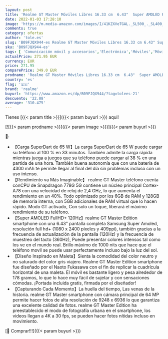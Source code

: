 ```yaml
---
layout: post
title: 'Realme GT Master Móviles Libres 16.33 cm  6.43"  Super AMOLED Pantalla Completa 120Hz Carga Rápida 65W 6+128GB 64MP Cámara 4300mAh Snapdragon 778G 5G Dual SIM Smartphone NFC Android 11'
date: 2022-01-03 17:28:10
image: 'https://m.media-amazon.com/images/I/41KZXVeTGAL._SL500_._SL400_.jpg'
comments: true
category: ofertas
author: 'tole.es'
slug: 'B09FJQX944-es Realme GT Master Móviles Libres 16.33 cm 6.43" Super...'
sku: 'B09FJQX944-es'
tags: [ 'Comunicación móvil y accesorios','Electrónica','Móviles','Móviles y smartphones libres','android','realme', ]
actualPrice: 271.95 EUR
currency: EUR
price: 271.95
comparePrice: 349.0 EUR
prodname: 'Realme GT Master Móviles Libres 16.33 cm  6.43"  Super AMOLED Pantalla Completa 120Hz Carga Rápida 65W 6+128GB 64MP Cámara 4300mAh Snapdragon 778G 5G Dual SIM Smartphone NFC Android 11'
country: 'es'
flag: '🇪🇸'
brand: 'realme'
buyurl: 'https://www.amazon.es/dp/B09FJQX944/?tag=tolees-21'
descuento: '22.08'
average: '310.475'
---
```


Tienes [{{< param title >}}]({{< param buyurl >}}) aqui!

[![{{< param prodname >}}]({{< param image >}})]({{< param buyurl >}})

🔎:

- 【Carga SuperDart de 65 W】La carga SuperDart de 65 W puede cargar su teléfono al 100 % en 33 minutos. También admite la carga rápida mientras juega a juegos que su teléfono puede cargar al 38 % en una partida de una hora. También buena autonomía que con una batería de 4300 mAh te permite llegar al final del día sin problemas incluso con un uso intenso.
- 【Rendimiento va Más Imaginable】 realme GT Master teléfono cuenta conCPU de Snapdragon 778G 5G contiene un núcleo principal Cortex-A78 con una velocidad de reloj de 2,4 GHz, lo que aumenta el rendimiento en un 40%. Todo optimizado por los 6GB de RAM y 128GB de memoria interna, con 5GB adicionales de RAM virtual que lo hacen rápido. Modo GT activado, Con solo un toque, liberará el máximo rendimiento de su teléfono.
- 【Super AMOLED FullHD+ 120Hz】realme GT Master Edition smartphone con una 6.43" pantalla completa Samsung Super Amoled, resolución full hd+ (1080 x 2400 píxeles y 409ppi), también gracias a la frecuencia de actualización de la pantalla (120Hz) y la frecuencia de muestreo del tacto (360Hz), Puede presentar colores intensos tal como los ve en el mundo real. Brillo máximo de 1000 nits que hace que el teléfono movil se puede usar perfectamente incluso bajo la luz del sol.
- 【Diseño Inspirado en Maleta】Sienta la comodidad del color neutro y no saturado del color gris viajero. Realme GT Master Edition smartphone fue diseñado por el Naoto Fukasawa con el fin de replicar la cuadrícula horizontal de una maleta. El móvil es bastante ligero y pesa alrededor de 178 gramos, lo que lo hace muy fácil de sujetar y con sensaciones cómodas. ¡Portada incluida gratis, firmada por el diseñador!
- 【Capturando Cada Momento】La huella del tiempo, Las venas de la historia. realme GT Master smartphone con cámara principal de 64 MP permite hacer fotos de alta resolución de 9248 x 6936 lo que garantiza una excelente calidad de fotos. realme GT Master Edition ha preestablecido el modo de fotografía urbana en el smartphone, los videos llegan a 4K a 30 fps, se pueden hacer fotos nítidas incluso en movimiento.

[🛒 Comprar!!!]({{< param buyurl >}})
